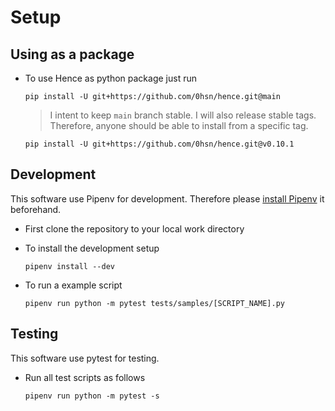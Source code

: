 # Setup

## Using as a package

- To use Hence as python package just run

    ```shell
    pip install -U git+https://github.com/0hsn/hence.git@main
    ```

    > I intent to keep `main` branch stable. I will also release stable tags. Therefore, anyone should be able to install from a specific tag.

    ```shell
    pip install -U git+https://github.com/0hsn/hence.git@v0.10.1
    ```

## Development

This software use Pipenv for development. Therefore please [install Pipenv](https://pipenv.pypa.io/en/latest/installation.html#installing-pipenv) it beforehand.

- First clone the repository to your local work directory

- To install the development setup

    ```shell
    pipenv install --dev
    ```

- To run a example script

    ```shell
    pipenv run python -m pytest tests/samples/[SCRIPT_NAME].py
    ```

## Testing

This software use pytest for testing.

- Run all test scripts as follows

    ```shell
    pipenv run python -m pytest -s
    ```